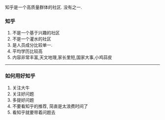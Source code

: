 知乎是一个高质量群体的社区. 没有之一.

### 知乎
1. 不是一个基于兴趣的社区
2. 不是一个灌水的社区
3. 是人员成分比较单一.
4. 平均学历比较高
5. 内容非常丰富,天文地理,家长里短,国家大事,小鸡蒜皮



---

### 如何用好知乎
1. 关注大牛
2. 关注好问题
3. 多提好问题
4. 不要看知乎的推荐, 简直是太浪费时间了
5. 看知乎就要带着问题去
